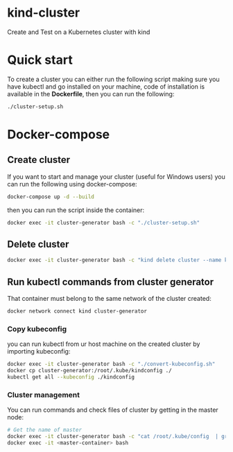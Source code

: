 # kind-cluster
Create and Test on a Kubernetes cluster with kind
# Quick start
To create a cluster you can either run the following script making sure you have kubectl and go installed on your machine, code of installation is available in the **Dockerfile**, then you can run the following:
```sh
./cluster-setup.sh
```
# Docker-compose
## Create cluster
If you want to start and manage your cluster (useful for Windows users) you can run the following using docker-compose:
```sh
docker-compose up -d --build 
```
then you can run the script inside the container:
```sh
docker exec -it cluster-generator bash -c "./cluster-setup.sh"
```
## Delete cluster
```sh
docker exec -it cluster-generator bash -c "kind delete cluster --name k8s-cluster"
```
## Run kubectl commands from cluster generator
That container must belong to the same network of the cluster created:
```sh
docker network connect kind cluster-generator
```
### Copy kubeconfig
you can run kubectl from ur host machine on the created cluster by importing kubeconfig:
```sh
docker exec -it cluster-generator bash -c "./convert-kubeconfig.sh"
docker cp cluster-generator:/root/.kube/kindconfig ./
kubectl get all --kubeconfig ./kindconfig
```

### Cluster management
You can run commands and check files of cluster by getting in the master node:
```sh
# Get the name of master
docker exec -it cluster-generator bash -c "cat /root/.kube/config  | grep server | cut -d/ -f3 | cut -d: -f1"
docker exec -it <master-container> bash 
```

